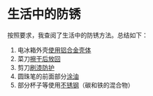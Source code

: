# 生活中的防锈

按照要求，我查阅了生活中的防锈方法。总结如下：

1. 电冰箱外壳<u>使用铝合金壳体</u>
2. 菜刀<u>擦干后放回</u>
3. 剪刀<u>刷漆防护</u>
4. 圆珠笔的前面部分<u>涂油</u>
5. 部分杯子等使用<u>不锈钢</u>（碳和铁的混合物）

